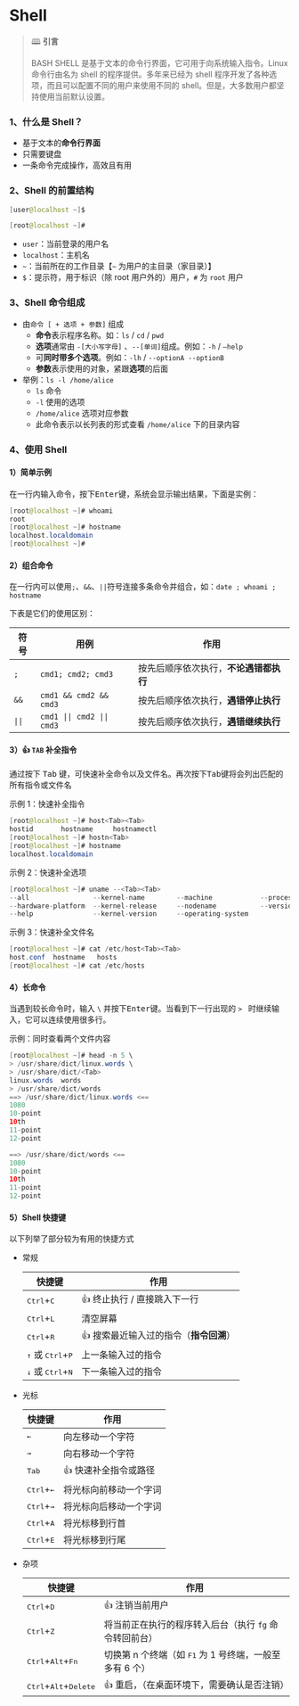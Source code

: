 # Shell

>🕮 **引言**
>
>BASH SHELL 是基于文本的命令行界面，它可用于向系统输入指令。Linux 命令行由名为 shell 的程序提供。多年来已经为 shell 程序开发了各种选项，而且可以配置不同的用户来使用不同的 shell。但是，大多数用户都坚持使用当前默认设置。

### 1、什么是 Shell？

- 基于文本的**命令行界面**
- 只需要键盘
- 一条命令完成操作，高效且有用

### 2、Shell 的前置结构

```java
[user@localhost ~]$
```

```java
[root@localhost ~]#
```

- `user`：当前登录的用户名
- `localhost`：主机名
- `~`：当前所在的工作目录【`~` 为用户的主目录（家目录）】
- `$`：提示符，用于标识（除 root 用户外的）用户，`#` 为 `root` 用户

### 3、Shell 命令组成

- 由`命令 [ + 选项 + 参数]` 组成
  - **命令**表示程序名称。如：`ls` / `cd` / `pwd`
  - **选项**通常由 `-[大小写字母]` 、`--[单词]`组成。例如：`-h` / `–help`
  - 可**同时带多个选项**。例如：`-lh` / `--optionA --optionB`
  - **参数**表示使用的对象，紧跟**选项**的后面
- 举例：`ls -l /home/alice`
  - `ls` 命令
  - `-l` 使用的选项
  - `/home/alice` 选项对应参数
  - 此命令表示以长列表的形式查看 `/home/alice` 下的目录内容

### 4、使用 Shell

#### 1）简单示例

在一行内输入命令，按下<kbd>Enter</kbd>键，系统会显示输出结果，下面是实例：

```java
[root@localhost ~]# whoami 
root
[root@localhost ~]# hostname
localhost.localdomain
[root@localhost ~]# 
```

#### 2）组合命令

在一行内可以使用`;`、`&&`、`||`符号连接多条命令并组合，如：`date ; whoami ; hostname`

下表是它们的使用区别：

| 符号 | 用例                   | 作用                                   |
| ---- | ---------------------- | -------------------------------------- |
| `;`  | `cmd1; cmd2; cmd3`     | 按先后顺序依次执行，**不论遇错都执行** |
| `&&` | `cmd1 && cmd2 && cmd3` | 按先后顺序依次执行，**遇错停止执行**   |
| `\|\|` | `cmd1 \|\| cmd2 \|\| cmd3` | 按先后顺序依次执行，**遇错继续执行**   |

#### 3）👍 `TAB` 补全指令

通过按下 <kbd>Tab</kbd> 键，可快速补全命令以及文件名。再次按下<kbd>Tab</kbd>键将会列出匹配的所有指令或文件名

示例 1：快速补全指令

```java
[root@localhost ~]# host<Tab><Tab>
hostid       hostname     hostnamectl  
[root@localhost ~]# hostn<Tab>
[root@localhost ~]# hostname
localhost.localdomain
```

示例 2：快速补全选项

```java
[root@localhost ~]# uname --<Tab><Tab>
--all                --kernel-name        --machine            --processor
--hardware-platform  --kernel-release     --nodename           --version
--help               --kernel-version     --operating-system   
```

示例 3：快速补全文件名

```java
[root@localhost ~]# cat /etc/host<Tab><Tab>
host.conf  hostname   hosts      
[root@localhost ~]# cat /etc/hosts
```

#### 4）长命令

当遇到较长命令时，输入 `\` 并按下<kbd>Enter</kbd>键。当看到下一行出现的 `> ` 时继续输入，它可以连续使用很多行。

示例：同时查看两个文件内容

```java
[root@localhost ~]# head -n 5 \
> /usr/share/dict/linux.words \
> /usr/share/dict/<Tab>
linux.words  words        
> /usr/share/dict/words 
==> /usr/share/dict/linux.words <==
1080
10-point
10th
11-point
12-point

==> /usr/share/dict/words <==
1080
10-point
10th
11-point
12-point

```

#### 5）Shell 快捷键

以下列举了部分较为有用的快捷方式

- 常规

  | 快捷键                                       | 作用                                   |
  | -------------------------------------------- | -------------------------------------- |
  | <kbd>Ctrl</kbd>+<kbd>C</kbd>                 | 👍 终止执行 / 直接跳入下一行            |
  | <kbd>Ctrl</kbd>+<kbd>L</kbd>                 | 清空屏幕                               |
  | <kbd>Ctrl</kbd>+<kbd>R</kbd>                 | 👍 搜索最近输入过的指令（**指令回溯**） |
  | <kbd>↑</kbd> 或 <kbd>Ctrl</kbd>+<kbd>P</kbd> | 上一条输入过的指令                     |
  | <kbd>↓</kbd> 或 <kbd>Ctrl</kbd>+<kbd>N</kbd> | 下一条输入过的指令                     |

- 光标

  | 快捷键                       | 作用                   |
  | ---------------------------- | ---------------------- |
  | <kbd>←</kbd>                 | 向左移动一个字符       |
  | <kbd>→</kbd>                 | 向右移动一个字符       |
  | <kbd>Tab</kbd>               | 👍 快速补全指令或路径   |
  | <kbd>Ctrl</kbd>+<kbd>←</kbd> | 将光标向前移动一个字词 |
  | <kbd>Ctrl</kbd>+<kbd>→</kbd> | 将光标向后移动一个字词 |
  | <kbd>Ctrl</kbd>+<kbd>A</kbd> | 将光标移到行首         |
  | <kbd>Ctrl</kbd>+<kbd>E</kbd> | 将光标移到行尾         |

- 杂项

  | 快捷键                                           | 作用                                                         |
  | ------------------------------------------------ | ------------------------------------------------------------ |
  | <kbd>Ctrl</kbd>+<kbd>D</kbd>                     | 👍 注销当前用户                                               |
  | <kbd>Ctrl</kbd>+<kbd>Z</kbd>                     | 将当前正在执行的程序转入后台（执行 `fg` 命令转回前台）       |
  | <kbd>Ctrl</kbd>+<kbd>Alt</kbd>+<kbd>Fn</kbd>     | 切换第 n 个终端（如 <kbd>F1</kbd> 为 1 号终端，一般至多有 6 个） |
  | <kbd>Ctrl</kbd>+<kbd>Alt</kbd>+<kbd>Delete</kbd> | 👍 重启，（在桌面环境下，需要确认是否注销）                   |





